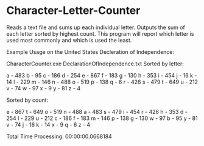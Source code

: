 # Character-Letter-Counter
Reads a text file and sums up each individual letter. Outputs the sum of each letter sorted by highest count. This program will report which letter is used most commonly and which is used the least.


Example Usage on the United States Decleration of Independence:

CharacterCounter.exe DeclarationOfIndependence.txt
Sorted by letter:

a - 483
b - 95
c - 186
d - 254
e - 867
f - 183
g - 130
h - 353
i - 454
j - 16
k - 14
l - 229
m - 146
n - 488
o - 519
p - 138
q - 6
r - 426
s - 479
t - 649
u - 212
v - 74
w - 97
x - 9
y - 81
z - 4

Sorted by count:

e - 867
t - 649
o - 519
n - 488
a - 483
s - 479
i - 454
r - 426
h - 353
d - 254
l - 229
u - 212
c - 186
f - 183
m - 146
p - 138
g - 130
w - 97
b - 95
y - 81
v - 74
j - 16
k - 14
x - 9
q - 6
z - 4

Total Time Processing: 00:00:00.0668184
